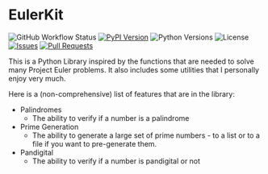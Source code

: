 # EulerKit

<!-- Badges -->
![GitHub Workflow Status](https://img.shields.io/github/actions/workflow/status/MarcoPlatino/EulerKit/python-app.yml?branch=main)
[![PyPI Version](https://img.shields.io/pypi/v/eulerkit.svg)](https://pypi.org/project/eulerkit/)
![Python Versions](https://img.shields.io/pypi/pyversions/eulerkit.svg)
![License](https://img.shields.io/github/license/MarcoPlatino/EulerKit)
[![Issues](https://img.shields.io/github/issues/MarcoPlatino/EulerKit.svg)](https://github.com/MarcoPlatino/EulerKit/issues)
[![Pull Requests](https://img.shields.io/github/issues-pr/MarcoPlatino/EulerKit.svg)](https://github.com/MarcoPlatino/EulerKit/pulls)

This is a Python Library inspired by the functions that are needed to solve many Project Euler problems. It also includes some utilities that I personally enjoy very much.

Here is a (non-comprehensive) list of features that are in the library:
- Palindromes 
    - The ability to verify if a number is a palindrome
- Prime Generation
    - The ability to generate a large set of prime numbers - to a list or to a file if you want to pre-generate them.
- Pandigital
    - The ability to verify if a number is pandigital or not
